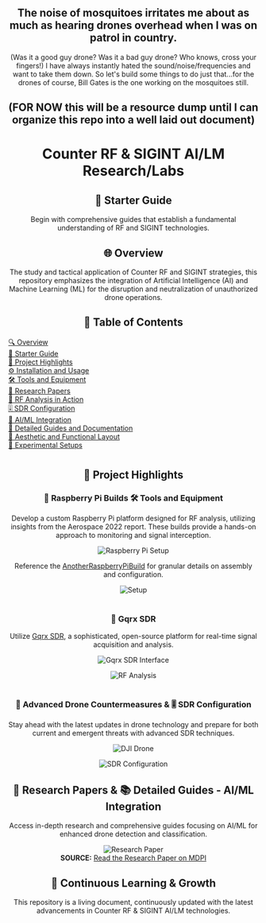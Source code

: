 <div align="center">
  
## The noise of mosquitoes irritates me about as much as hearing drones overhead when I was on patrol in country. 
(Was it a good guy drone? Was it a bad guy drone? Who knows, cross your fingers!) 
I have always instantly hated the sound/noise/frequencies and want to take them down. 
So let's build some things to do just that...for the drones of course, Bill Gates is the one working on the mosquitoes still.

## (FOR NOW this will be a resource dump until I can organize this repo into a well laid out document)

# Counter RF & SIGINT AI/LM Research/Labs

## 🔰 Starter Guide
Begin with comprehensive guides that establish a fundamental understanding of RF and SIGINT technologies.

## 🌐 Overview
The study and tactical application of Counter RF and SIGINT strategies, this repository emphasizes the integration of Artificial Intelligence (AI) and Machine Learning (ML) for the disruption and neutralization of unauthorized drone operations.

## 📑 Table of Contents
<ul style="list-style-type: none; padding: 0; text-align: left;">
  <li><a href="#-overview">🔍 Overview</a></li>
  <li><a href="#-starter-guide">🔰 Starter Guide</a></li>
  <li><a href="#-project-highlights">🚀 Project Highlights</a></li>
  <li><a href="#-installation-and-usage">⚙️ Installation and Usage</a></li>
  <li><a href="#-tools-and-equipment">🛠️ Tools and Equipment</a></li>
  <li><a href="#-research-papers">📄 Research Papers</a></li>
  <li><a href="#-rf-analysis-in-action">🔬 RF Analysis in Action</a></li>
  <li><a href="#-sdr-configuration">🎚️ SDR Configuration</a></li>
  <li><a href="#-aiml-integration">🤖 AI/ML Integration</a></li>
  <li><a href="#-detailed-guides-and-documentation">📘 Detailed Guides and Documentation</a></li>
  <li><a href="#-aesthetic-and-functional-layout">🎨 Aesthetic and Functional Layout</a></li>
  <li><a href="#-experimental-setups">🧪 Experimental Setups</a></li>
</ul>
  
</div>

<div align="center">

#

## 🚀 Project Highlights

### 🥧 Raspberry Pi Builds 🛠️ Tools and Equipment
Develop a custom Raspberry Pi platform designed for RF analysis, utilizing insights from the Aerospace 2022 report. These builds provide a hands-on approach to monitoring and signal interception.

![Raspberry Pi Setup](https://github.com/TreadSoftly/Projects/assets/121847455/bbcc2a1e-83e6-48f4-832a-141d2d3810bc)

Reference the [AnotherRaspberryPiBuild](https://github.com/TreadSoftly/Projects/blob/main/AnotherRaspberryPiBuild.md) for granular details on assembly and configuration.

![Setup](https://github.com/TreadSoftly/Projects/assets/121847455/c8747ec0-4e4a-4781-9b97-e4b19b4adb8b)

</div>

<div align="center">

#
  
### 📡 Gqrx SDR
Utilize [Gqrx SDR](https://www.gqrx.dk/), a sophisticated, open-source platform for real-time signal acquisition and analysis.

![Gqrx SDR Interface](https://github.com/TreadSoftly/Projects/assets/121847455/310d9fce-338e-4a51-8cff-4ec1639feb89)

![RF Analysis](https://github.com/TreadSoftly/Projects/assets/121847455/66947de1-0139-4071-894a-103e4e5d721f)

</div>

<div align="center">

#

### 🚁 Advanced Drone Countermeasures & 🎚️ SDR Configuration
Stay ahead with the latest updates in drone technology and prepare for both current and emergent threats with advanced SDR techniques.

![DJI Drone](https://github.com/TreadSoftly/Projects/assets/121847455/1e34ec02-524c-4d0a-9bef-6c37a26303a6)

![SDR Configuration](https://github.com/TreadSoftly/Projects/assets/121847455/cb5a9443-e099-43ba-83f7-20c9416edce8)

</div>

<div align="center">

## 🧠 Research Papers & 📚 Detailed Guides - AI/ML Integration 
Access in-depth research and comprehensive guides focusing on AI/ML for enhanced drone detection and classification.

![Research Paper](https://github.com/TreadSoftly/Projects/assets/121847455/13a4d9ef-e76c-48e9-8ac4-17520701102f)  
**SOURCE:** [Read the Research Paper on MDPI](https://www.mdpi.com/2226-4310/9/12/738)

</div>

<div align="center">

## 🚀 Continuous Learning & Growth
This repository is a living document, continuously updated with the latest advancements in Counter RF & SIGINT AI/LM technologies.

</div>
